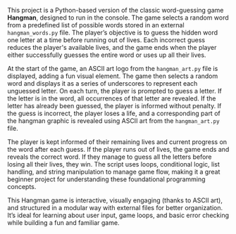 This project is a Python-based version of the classic word-guessing game **Hangman**, designed to run in the console. The game selects a random word from a predefined list of possible words stored in an external `hangman_words.py` file. The player’s objective is to guess the hidden word one letter at a time before running out of lives. Each incorrect guess reduces the player's available lives, and the game ends when the player either successfully guesses the entire word or uses up all their lives.

At the start of the game, an ASCII art logo from the `hangman_art.py` file is displayed, adding a fun visual element. The game then selects a random word and displays it as a series of underscores to represent each unguessed letter. On each turn, the player is prompted to guess a letter. If the letter is in the word, all occurrences of that letter are revealed. If the letter has already been guessed, the player is informed without penalty. If the guess is incorrect, the player loses a life, and a corresponding part of the hangman graphic is revealed using ASCII art from the `hangman_art.py` file.

The player is kept informed of their remaining lives and current progress on the word after each guess. If the player runs out of lives, the game ends and reveals the correct word. If they manage to guess all the letters before losing all their lives, they win. The script uses loops, conditional logic, list handling, and string manipulation to manage game flow, making it a great beginner project for understanding these foundational programming concepts.

This Hangman game is interactive, visually engaging (thanks to ASCII art), and structured in a modular way with external files for better organization. It’s ideal for learning about user input, game loops, and basic error checking while building a fun and familiar game.
